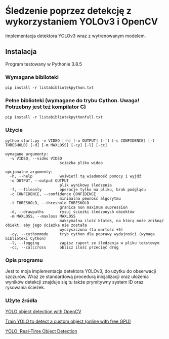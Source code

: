 # Śledzenie poprzez detekcję z wykorzystaniem YOLOv3 i OpenCV
Implementacja detektora YOLOv3 wraz z wytrenowanym modelem.

## Instalacja

Program testowany w Pythonie 3.8.5

### Wymagane biblioteki
```Linux
pip install -r listabibliotekpython.txt
```

### Pełne biblioteki (wymagane do trybu Cython. Uwaga! Potrzebny jest też kompilator C)
```Linux
pip install -r listabibliotekpythonfull.txt
```

### Użycie
```Linux
python start.py -v VIDEO [-h] [-o OUTPUT] [-f] [-c CONFIDENCE] [-t THRESHOLD] [-d] [-m MAXLOSS] [-cy] [-l] [-cc]

wymagane argumenty:
  -v VIDEO, --video VIDEO
                        ścieżka pliku wideo

opcjonalne argumenty:
  -h, --help            wyświetl tą wiadomość pomocy i wyjdź
  -o OUTPUT, --output OUTPUT
                        plik wynikowy śledzenia
  -f, --fileonly        operacje tylko na pliku, brak podglądu
  -c CONFIDENCE, --confidence CONFIDENCE
                        minimalna pewność algorytmu
  -t THRESHOLD, --threshold THRESHOLD
                        granica non maximum supression
  -d, --drawpaths       rysuj ścieżki śledzonych obiektów
  -m MAXLOSS, --maxloss MAXLOSS
                        maksymalna ilość klatek, na którą może zniknąć obiekt, aby jego ścieżka nie została
                        wyczyszczona (ta wartość +5)
  -cy, --cythonmode     tryb cython dla poprawy wydajności (wymaga biblioteki Cython)
  -l, --logging         zapisz raport ze śledzenia w pliku tekstowym
  -cc, --calccross      oblicz ilość przecięć dróg
  ```
  
  ### Opis programu
  Jest to moja implementacja detektora YOLOv3, do użytku do obserwacji szczurów. Wraz ze standardową procedurą inicjalizacji oraz ułożenia wyników detekcji znajduje się tu także prymitywny system ID oraz rysowania ścieżek.
  
  ### Użyte źródła
  [YOLO object detection with OpenCV](https://www.pyimagesearch.com/2018/11/12/yolo-object-detection-with-opencv/)
  
  [Train YOLO to detect a custom object (online with free GPU)](https://pysource.com/2020/04/02/train-yolo-to-detect-a-custom-object-online-with-free-gpu/)
  
  [YOLO: Real-Time Object Detection](https://pjreddie.com/darknet/yolo/)
